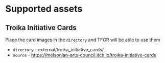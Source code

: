 # Supported assets
## Troika Initiative Cards
Place the card images in the `directory` and TFGR will be able to use them 
* `directory` - external/troika_initiative_cards/
* `source` - https://melsonian-arts-council.itch.io/troika-initiative-cards

